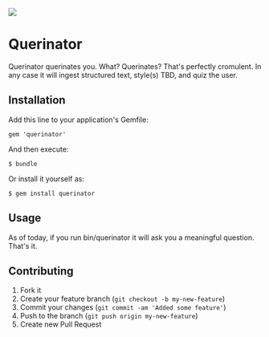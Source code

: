 <a href="https://codeclimate.com/github/robie1373/querinator"><img src="https://codeclimate.com/badge.png" /></a>
# Querinator

Querinator querinates you. What? Querinates? That's perfectly cromulent.
In any case it will ingest structured text, style(s) TBD, and quiz the user.

## Installation

Add this line to your application's Gemfile:

    gem 'querinator'

And then execute:

    $ bundle

Or install it yourself as:

    $ gem install querinator

## Usage

As of today, if you run bin/querinator it will ask you a meaningful question. That's it.

## Contributing

1. Fork it
2. Create your feature branch (`git checkout -b my-new-feature`)
3. Commit your changes (`git commit -am 'Added some feature'`)
4. Push to the branch (`git push origin my-new-feature`)
5. Create new Pull Request
